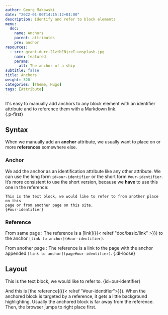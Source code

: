 ```yaml
---
author: Georg Makowski
date: "2022-01-06T14:15:12+01:00"
description: Identify and refer to block elements
menu:
  doc:
    name: Anchors
    parent: attributes
    pre: anchor
resources: 
  - src: grant-durr-21ztbENjzeI-unsplash.jpg
    name: featured
    params:
      alt: The anchor of a ship
subtitle: false
title: Anchors
weight: 320
categories: [Theme, Hugo]
tags: [Attribute]
---
```


It's easy to manually add anchors to any block element with an identifier attribute and to reference them with a Markdown link.  
{.p-first} <!--more-->

## Syntax

When we manually add an **anchor** attribute, we usually want to place on or more **references** somewhere else.  

### Anchor

We add the anchor as an identification attribute like any other attribute. We can use the long form `id=our-identifier` or the short form `#our-identifier`. It’s more consistent to use the short version, because we **have** to use this one in the reference:

```
This is the text block, we would like to refer to from another place on this 
page or from another page on this site.
{#our-identifier}
```

### Reference

From same page
: The reference is a [link]({{< relref "doc/basic/link" >}}) to the anchor `[link to anchor](#our-identifier)`.

From another page
: The reference is a link to the page with the anchor appended `[link to anchor](page#our-identifier)`.
{.dl-loose}

## Layout

This is the text block, we would like to refer to.
{id=our-identifier}

And this is [the reference]({{< relref "#our-identifier">}}). When the anchored block is targeted by a reference, it gets a little background highlighting. Usually the anchored block is far away from the reference. Then, the browser jumps to right place first.
